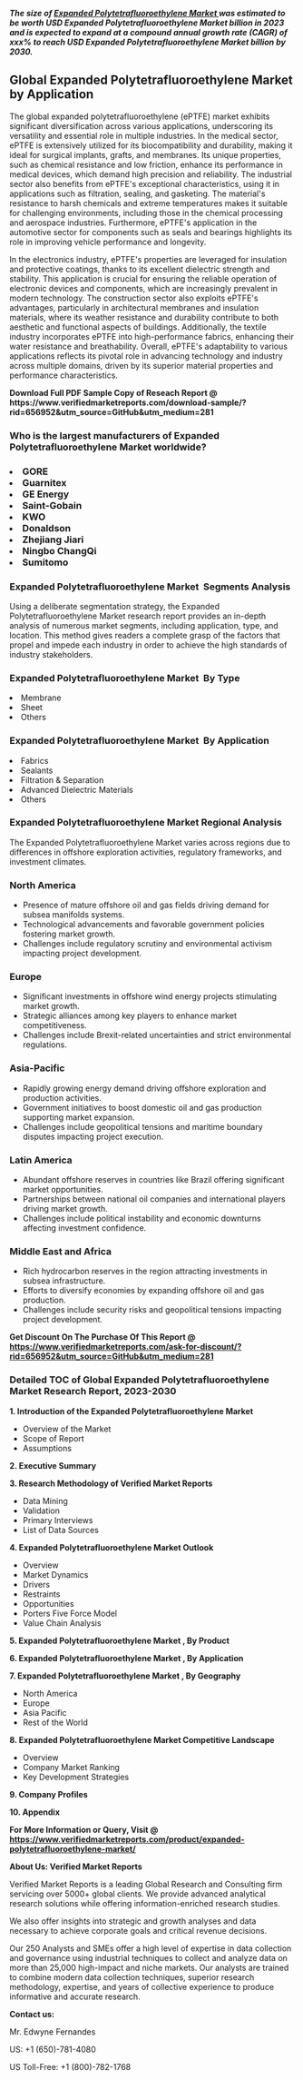 <p><em><strong>The size of <a href="https://www.verifiedmarketreports.com/download-sample/?rid=656952&utm_source=GitHub&utm_medium=281" target="_blank">Expanded Polytetrafluoroethylene Market </a> was estimated to be worth USD Expanded Polytetrafluoroethylene Market billion in 2023 and is expected to expand at a compound annual growth rate (CAGR) of xxx% to reach USD Expanded Polytetrafluoroethylene Market billion by 2030.</strong></em><br /><h2>Global Expanded Polytetrafluoroethylene Market by Application</h2><p>The global expanded polytetrafluoroethylene (ePTFE) market exhibits significant diversification across various applications, underscoring its versatility and essential role in multiple industries. In the medical sector, ePTFE is extensively utilized for its biocompatibility and durability, making it ideal for surgical implants, grafts, and membranes. Its unique properties, such as chemical resistance and low friction, enhance its performance in medical devices, which demand high precision and reliability. The industrial sector also benefits from ePTFE's exceptional characteristics, using it in applications such as filtration, sealing, and gasketing. The material's resistance to harsh chemicals and extreme temperatures makes it suitable for challenging environments, including those in the chemical processing and aerospace industries. Furthermore, ePTFE's application in the automotive sector for components such as seals and bearings highlights its role in improving vehicle performance and longevity.</p><p>In the electronics industry, ePTFE's properties are leveraged for insulation and protective coatings, thanks to its excellent dielectric strength and stability. This application is crucial for ensuring the reliable operation of electronic devices and components, which are increasingly prevalent in modern technology. The construction sector also exploits ePTFE's advantages, particularly in architectural membranes and insulation materials, where its weather resistance and durability contribute to both aesthetic and functional aspects of buildings. Additionally, the textile industry incorporates ePTFE into high-performance fabrics, enhancing their water resistance and breathability. Overall, ePTFE's adaptability to various applications reflects its pivotal role in advancing technology and industry across multiple domains, driven by its superior material properties and performance characteristics.</p></p><p id="" class=""><strong>Download Full PDF Sample Copy of Reseach Report @ <a target="">https://www.verifiedmarketreports.com/download-sample/?rid=656952&utm_source=GitHub&utm_medium=281</a></strong></p><h3 id="" class="">Who is the largest manufacturers of&nbsp;Expanded Polytetrafluoroethylene Market worldwide?</h3><h3 class=""></Li><Li> GORE</Li><Li> Guarnitex</Li><Li> GE Energy</Li><Li> Saint-Gobain</Li><Li> KWO</Li><Li> Donaldson</Li><Li> Zhejiang Jiari</Li><Li> Ningbo ChangQi</Li><Li> Sumitomo</h3><h3 id="" class="">Expanded Polytetrafluoroethylene Market &nbsp;Segments Analysis</h3><p id="" class="">Using a deliberate segmentation strategy, the Expanded Polytetrafluoroethylene Market research report provides an in-depth analysis of numerous market segments, including application, type, and location. This method gives readers a complete grasp of the factors that propel and impede each industry in order to achieve the high standards of industry stakeholders.</p><h3 id="" class="">Expanded Polytetrafluoroethylene Market &nbsp;By Type</h3><p></Li><Li> Membrane</Li><Li> Sheet</Li><Li> Others</p><h3 id="" class="">Expanded Polytetrafluoroethylene Market &nbsp;By Application</h3><p class=""></Li><Li> Fabrics</Li><Li> Sealants</Li><Li> Filtration & Separation</Li><Li> Advanced Dielectric Materials</Li><Li> Others</p><h3 id="" class="">Expanded Polytetrafluoroethylene Market Regional Analysis</h3><p id="" class="">The Expanded Polytetrafluoroethylene Market varies across regions due to differences in offshore exploration activities, regulatory frameworks, and investment climates.</p><h3 id="" class="">North America</h3><ul><li>Presence of mature offshore oil and gas fields driving demand for subsea manifolds systems.</li><li>Technological advancements and favorable government policies fostering market growth.</li><li>Challenges include regulatory scrutiny and environmental activism impacting project development.</li></ul><h3 id="" class="">Europe</h3><ul><li>Significant investments in offshore wind energy projects stimulating market growth.</li><li>Strategic alliances among key players to enhance market competitiveness.</li><li>Challenges include Brexit-related uncertainties and strict environmental regulations.</li></ul><h3 id="" class="">Asia-Pacific</h3><ul><li>Rapidly growing energy demand driving offshore exploration and production activities.</li><li>Government initiatives to boost domestic oil and gas production supporting market expansion.</li><li>Challenges include geopolitical tensions and maritime boundary disputes impacting project execution.</li></ul><h3 id="" class="">Latin America</h3><ul><li>Abundant offshore reserves in countries like Brazil offering significant market opportunities.</li><li>Partnerships between national oil companies and international players driving market growth.</li><li>Challenges include political instability and economic downturns affecting investment confidence.</li></ul><h3 id="" class="">Middle East and Africa</h3><ul><li>Rich hydrocarbon reserves in the region attracting investments in subsea infrastructure.</li><li>Efforts to diversify economies by expanding offshore oil and gas production.</li><li>Challenges include security risks and geopolitical tensions impacting project development.</li></ul><p id="" class=""><strong>Get Discount On The Purchase Of This Report @ <a href="https://www.verifiedmarketreports.com/ask-for-discount/?rid=656952&utm_source=GitHub&utm_medium=281" target="_blank">https://www.verifiedmarketreports.com/ask-for-discount/?rid=656952&utm_source=GitHub&utm_medium=281</a></strong></p><h3 id="" class="">Detailed TOC of Global Expanded Polytetrafluoroethylene Market Research Report, 2023-2030</h3><p id="" class=""><strong>1. Introduction of the Expanded Polytetrafluoroethylene Market </strong></p><ul><li>Overview of the Market</li><li>Scope of Report</li><li>Assumptions</li></ul><p id="" class=""><strong>2. Executive Summary</strong></p><p id="" class=""><strong>3. Research Methodology of Verified Market Reports</strong></p><ul><li>Data Mining</li><li>Validation</li><li>Primary Interviews</li><li>List of Data Sources</li></ul><p id="" class=""><strong>4. Expanded Polytetrafluoroethylene Market Outlook</strong></p><ul><li>Overview</li><li>Market Dynamics</li><li>Drivers</li><li>Restraints</li><li>Opportunities</li><li>Porters Five Force Model</li><li>Value Chain Analysis</li></ul><p id="" class=""><strong>5. Expanded Polytetrafluoroethylene Market , By Product</strong></p><p id="" class=""><strong>6. Expanded Polytetrafluoroethylene Market , By Application</strong></p><p id="" class=""><strong>7. Expanded Polytetrafluoroethylene Market , By Geography</strong></p><ul><li>North America</li><li>Europe</li><li>Asia Pacific</li><li>Rest of the World</li></ul><p id="" class=""><strong>8. Expanded Polytetrafluoroethylene Market Competitive Landscape</strong></p><ul><li>Overview</li><li>Company Market Ranking</li><li>Key Development Strategies</li></ul><p id="" class=""><strong>9. Company Profiles</strong></p><p id="" class=""><strong>10. Appendix</strong></p><p id="" class=""><strong>For More Information or Query, Visit @ <a href="https://www.verifiedmarketreports.com/product/expanded-polytetrafluoroethylene-market/" target="_blank">https://www.verifiedmarketreports.com/product/expanded-polytetrafluoroethylene-market/</a></strong></p><p id="" class=""><strong>About Us: Verified Market Reports</strong></p><p id="" class="">Verified Market Reports is a leading Global Research and Consulting firm servicing over 5000+ global clients. We provide advanced analytical research solutions while offering information-enriched research studies.</p><p id="" class="">We also offer insights into strategic and growth analyses and data necessary to achieve corporate goals and critical revenue decisions.</p><p id="" class="">Our 250 Analysts and SMEs offer a high level of expertise in data collection and governance using industrial techniques to collect and analyze data on more than 25,000 high-impact and niche markets. Our analysts are trained to combine modern data collection techniques, superior research methodology, expertise, and years of collective experience to produce informative and accurate research.</p><p id="" class=""><strong>Contact us:</strong></p><p id="" class="">Mr. Edwyne Fernandes</p><p id="" class="">US: +1 (650)-781-4080</p><p id="" class="">US Toll-Free: +1 (800)-782-1768</p>
